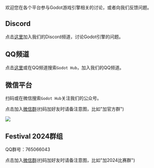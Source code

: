 欢迎您在各个平台参与Godot游戏引擎相关的讨论，或者向我们反馈问题。  

## Discord  

点击[这里](https://discord.com/invite/Yy46mP5H2T)加入我们的Discord频道，讨论Godot引擎的问题。  

## QQ频道  

点击[这里](https://pd.qq.com/s/9a6ctfgtu)或在QQ频道搜索`Godot Hub`，加入我们的QQ频道。  

## 微信平台  

扫码或在微信搜索`Godot Hub`关注我们的公众号。  

点击加入[微信群](https://godothub.atomgit.net/festival2024/wechat)(扫码加好友时请备注意图，比如"加官方群")  

![](/res/wechat/qrcode.png)  

## Festival 2024群组  

QQ群号：765066043   

点击加入[微信群](https://godothub.atomgit.net/festival2024/wechat)(扫码加好友时请备注意图，比如"加2024比赛群")  
